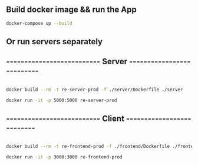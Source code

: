 ## Build docker image && run the App

```sh
docker-compose up --build
```

## Or run servers separately

## -------------------------- Server --------------------------

```sh

docker build --rm -t re-server-prod -f ./server/Dockerfile ./server

docker run -it -p 5000:5000 re-server-prod
```

## -------------------------- Client --------------------------

```sh

docker build --rm -t re-frontend-prod -f ./frontend/Dockerfile ./frontend

docker run -it -p 3000:3000 re-frontend-prod
```

